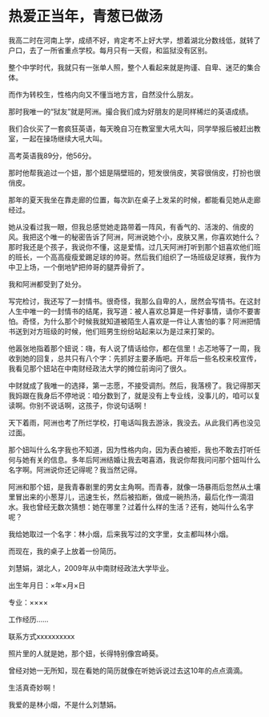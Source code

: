 # 热爱正当年，青葱已做汤

我高二时在河南上学，成绩不好，肯定考不上好大学，想着湖北分数线低，就转了户口，去了一所省重点学校。每月只有一天假，和监狱没有区别。 

整个中学时代，我就只有一张单人照，整个人看起来就是拘谨、自卑、迷茫的集合体。 

而作为转校生，性格内向又不懂当地方言，自然没什么朋友。 

那时我唯一的“狱友”就是阿洲。撮合我们成为好朋友的是同样稀烂的英语成绩。 

我们合伙买了一套疯狂英语，每天晚自习在教室里大吼大叫，同学举报后被赶出教室，一起在操场继续大吼大叫。 

高考英语我89分，他56分。 

那时他帮我追过一个妞，那个妞是隔壁班的，短发很俏皮，笑容很俏皮，打扮也很俏皮。 

那年的夏天我坐在靠走廊的位置，每次趴在桌子上发呆的时候，都能看见她从走廊经过。 

她从没看过我一眼，但我总感觉她走路带着一阵风，有香气的、活泼的、俏皮的风。我把这个唯一的秘密告诉了阿洲，阿洲说她个小，皮肤又黑，你喜欢她什么？那时我还是个孩子，我说你不懂，这是爱情。过几天阿洲打听到那个妞喜欢他们班的班长，一个高高瘦瘦爱踢足球的帅哥。然后我们组织了一场班级足球赛，我作为中卫上场，一个倒地铲把帅哥的腿弄骨折了。 

我和阿洲都受到了处分。 

写完检讨，我还写了一封情书。很奇怪，我那么自卑的人，居然会写情书。在这封人生中唯一的一封情书的结尾，我写道：被人喜欢总算是一件好事情，请你不要害怕。奇怪，为什么那个时候我就知道被陌生人喜欢是一件让人害怕的事？阿洲把情书送到对方班级的时候，他们班男生纷纷站起来以为是过来打架的。 

他嚣张地指着那个妞说：嗨，有人说了情话给你，都在信里！忐忑地等了一周，我收到她的回复，总共只有八个字：先抓好主要矛盾吧。开年后一些名校来校宣传，我看见那个妞站在中南财经政法大学的摊位前询问了很久。 

中财就成了我唯一的选择，第一志愿，不接受调剂。然后，我落榜了。我记得那天我妈跟在我身后不停地说：咱分数到了，就是没有上专业线，没事儿的，咱可以复读啊。你别不说话啊，这孩子，你说句话啊！ 

天下着雨，阿洲也考了所烂学校，打电话叫我去游泳，我没去。从此我们再也没见过面。 

那个妞叫什么名字我也不知道，因为性格内向，因为表白被拒，我也不敢去打听任何与她有关的信息。多年后阿洲结婚让我去喝喜酒，我说你帮我问问那个妞叫什么名字啊。阿洲说你还记得呢？我当然记得。 

阿洲和那个妞，是我青春剧里的男女主角啊。而青春，就像一场暴雨后忽然从土壤里冒出来的小葱芽儿，迅速生长，然后被掐断，做成一碗热汤，最后化作一滴泪水。我也曾经无数次猜想：她在哪里？过着什么样的生活？还有，她叫什么名字呢？ 

我给她取过一个名字：林小烟，后来我写过的文字里，女主都叫林小烟。 

而现在，我的桌子上放着一份简历。 

刘慧娟，湖北人，2009年从中南财经政法大学毕业。 

出生年月日：×年×月×日 

专业：×××× 

工作经历…… 

联系方式xxxxxxxxxx 

照片里的人就是她，那个妞，长得特别像宫崎葵。 

曾经对她一无所知，现在看她的简历就像在听她诉说过去这10年的点点滴滴。 

生活真奇妙啊！ 

我爱的是林小烟，不是什么刘慧娟。